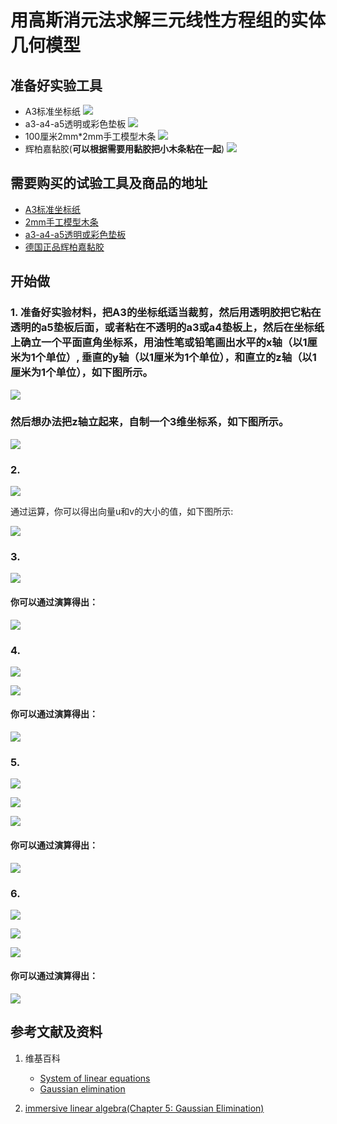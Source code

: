 # 用高斯消元法求解三元线性方程组的实体几何模型

## 准备好实验工具

- A3标准坐标纸
![](/images/线性代数/用高斯消元法求解三元线性方程组的实体几何模型/A3标准坐标纸.jpg)
- a3-a4-a5透明或彩色垫板
![](/images/线性代数/用高斯消元法求解三元线性方程组的实体几何模型/a3-a4-a5透明或彩色垫板.jpg)
- 100厘米2mm*2mm手工模型木条
![](/images/线性代数/用高斯消元法求解三元线性方程组的实体几何模型/2mm手工模型木条.jpg)
- 辉柏嘉黏胶(**可以根据需要用黏胶把小木条粘在一起**)
![](/images/线性代数/用高斯消元法求解三元线性方程组的实体几何模型/辉柏嘉黏胶.jpg)

## 需要购买的试验工具及商品的地址

- [A3标准坐标纸](https://detail.tmall.com/item.htm?id=27142292922&ali_refid=a3_430583_1006:1105863285:N:dZ%20MV6sJ%20YlXqxaoC1QlJw==:77285e2bbcb0cebf9d00068f21bd840f&ali_trackid=1_77285e2bbcb0cebf9d00068f21bd840f&spm=a230r.1.14.1&skuId=3165771512170)
- [2mm手工模型木条](https://item.taobao.com/item.htm?spm=a1z09.2.0.0.7f642e8dJTGJWM&id=543446811425&_u=3c6ncud14e3)
- [a3-a4-a5透明或彩色垫板](https://detail.tmall.com/item.htm?id=572373987578&spm=a1z09.2.0.0.7f642e8dJTGJWM&_u=3c6ncud6913&skuId=3884138486259)
- [德国正品辉柏嘉黏胶](https://detail.tmall.com/item.htm?id=578158176708&spm=a1z09.2.0.0.7f642e8dJTGJWM&_u=3c6ncudc3bc&skuId=3997768894943)

## 开始做

### 1. 准备好实验材料，把A3的坐标纸适当裁剪，然后用透明胶把它粘在透明的a5垫板后面，或者粘在不透明的a3或a4垫板上，然后在坐标纸上确立一个平面直角坐标系，用油性笔或铅笔画出水平的x轴（以1厘米为1个单位）, 垂直的y轴（以1厘米为1个单位），和直立的z轴（以1厘米为1个单位），如下图所示。

![](/images/线性代数/用高斯消元法求解三元线性方程组的实体几何模型/1a1.jpg)

### 然后想办法把z轴立起来，自制一个3维坐标系，如下图所示。

![](/images/线性代数/用高斯消元法求解三元线性方程组的实体几何模型/1a2.jpg)

### 2. 

![](/images/线性代数/用高斯消元法求解三元线性方程组的实体几何模型/2a1.jpg)

通过运算，你可以得出向量u和v的大小的值，如下图所示:

![](/images/线性代数/用高斯消元法求解三元线性方程组的实体几何模型/2a2.jpg)

### 3.

![](/images/线性代数/用高斯消元法求解三元线性方程组的实体几何模型/3a1.jpg)

#### 你可以通过演算得出：

![](/images/线性代数/用高斯消元法求解三元线性方程组的实体几何模型/3a2.jpg)

### 4.

![](/images/线性代数/用高斯消元法求解三元线性方程组的实体几何模型/4a1.jpg)

![](/images/线性代数/用高斯消元法求解三元线性方程组的实体几何模型/4a2.jpg)

#### 你可以通过演算得出：

![](/images/线性代数/用高斯消元法求解三元线性方程组的实体几何模型/4a3.jpg)

### 5. 

![](/images/线性代数/用高斯消元法求解三元线性方程组的实体几何模型/5a1.jpg)

![](/images/线性代数/用高斯消元法求解三元线性方程组的实体几何模型/5a2.jpg)

![](/images/线性代数/用高斯消元法求解三元线性方程组的实体几何模型/5a3.jpg)

#### 你可以通过演算得出：

![](/images/线性代数/用高斯消元法求解三元线性方程组的实体几何模型/5a4.jpg)

### 6. 

![](/images/线性代数/用高斯消元法求解三元线性方程组的实体几何模型/6a1.jpg)

![](/images/线性代数/用高斯消元法求解三元线性方程组的实体几何模型/6a2.jpg)

![](/images/线性代数/用高斯消元法求解三元线性方程组的实体几何模型/6a3.jpg)

#### 你可以通过演算得出：

![](/images/线性代数/用高斯消元法求解三元线性方程组的实体几何模型/6a4.jpg)

## 参考文献及资料

1. 维基百科
	- [System of linear equations](https://en.wikipedia.org/wiki/System_of_linear_equations) 
	- [Gaussian elimination](https://en.wikipedia.org/wiki/Gaussian_elimination) 

2. [immersive linear algebra(Chapter 5: Gaussian Elimination)](http://immersivemath.com/ila/ch05_gausselim/ch05.html)